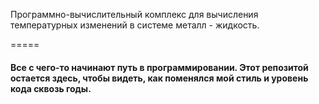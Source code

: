 Программно-вычислительный комплекс для вычисления температурных изменений в системе металл - жидкость.

=====

#### Все с чего-то начинают путь в программировании. Этот репозитой остается здесь, чтобы видеть, как поменялся мой стиль и уровень кода сквозь годы.
